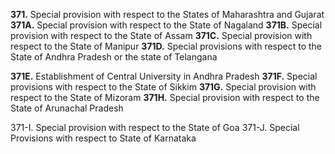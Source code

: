 **371.** Special provision with respect to the States of Maharashtra and Gujarat 
**371A.** Special provision with respect to the State of Nagaland 
**371B.** Special provision with respect to the State of Assam 
**371C.** Special provision with respect to the State of Manipur 
**371D.** Special provisions with respect to the State of Andhra Pradesh or the state of Telangana 

**371E.** Establishment of Central University in Andhra Pradesh
**371F.** Special provisions with respect to the State of Sikkim 
**371G.** Special provision with respect to the State of Mizoram 
**371H.** Special provision with respect to the State of Arunachal Pradesh 


371-I. Special provision with respect to the State of Goa 
371-J. Special Provisions with respect to State of Karnataka